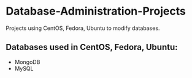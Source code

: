 # Database-Administration-Projects
Projects using CentOS, Fedora, Ubuntu to modify databases. 

## Databases used in CentOS, Fedora, Ubuntu: 
- MongoDB 
- MySQL
